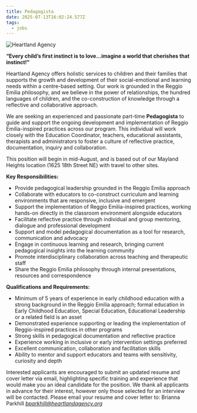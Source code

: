 ```yaml
---
title: Pedagogista
date: 2025-07-13T16:02:24.577Z
tags:
  - jobs
---
```

![](/assets/images/upload/screenshot-16-.png "Heartland Agency")

**“Every child’s first instinct is to love…imagine a world that cherishes that instinct!"**



Heartland Agency offers holistic services to children and their families that supports the growth and development of their social-emotional and learning needs within a centre-based setting. Our work is grounded in the Reggio Emilia philosophy, and we believe in the power of relationships, the hundred languages of children, and the co-construction of knowledge through a reflective and collaborative approach. 



We are seeking an experienced and passionate part-time **Pedagogista** to guide and support the ongoing development and implementation of Reggio Emilia-inspired practices across our program. This individual will work closely with the Education Coordinator, teachers, educational assistants, therapists and administrators to foster a culture of reflective practice, documentation, inquiry and collaboration. 



This position will begin in mid-August, and is based out of our Mayland Heights location (1625 18th Street NE) with travel to other sites. 



**Key Responsibilities:**

* Provide pedagogical leadership grounded in the Reggio Emilia approach
* Collaborate with educators to co-construct curriculum and learning environments that are responsive, inclusive and emergent
* Support the implementation of Reggio Emilia-inspired practices, working hands-on directly in the classroom environment alongside educators 
* Facilitate reflective practice through individual and group mentoring, dialogue and professional development
* Support and model pedagogical documentation as a tool for research, communication and advocacy
* Engage in continuous learning and research, bringing current pedagogical insights into the learning community
* Promote interdisciplinary collaboration across teaching and therapeutic staff
* Share the Reggio Emilia philosophy through internal presentations, resources and correspondence



**Qualifications and Requirements:**

* Minimum of 5 years of experience in early childhood education with a strong background in the Reggio Emilia approach; formal education in Early Childhood Education, Special Education, Educational Leadership or a related field is an asset
* Demonstrated experience supporting or leading the implementation of Reggio-inspired practices in other programs
* Strong skills in pedagogical documentation and reflective practice
* Experience working in inclusive or early intervention settings preferred
* Excellent communication, collaboration and facilitation skills 
* Ability to mentor and support educators and teams with sensitivity, curiosity and depth



Interested applicants are encouraged to submit an updated resume and cover letter via email, highlighting specific training and experience that would make you an ideal candidate for the position. We thank all applicants in advance for their interest, however only those selected for an interview will be contacted. Please email your resume and cover letter to: Brianna Parkhill *bparkhill@heartlandagency.org*